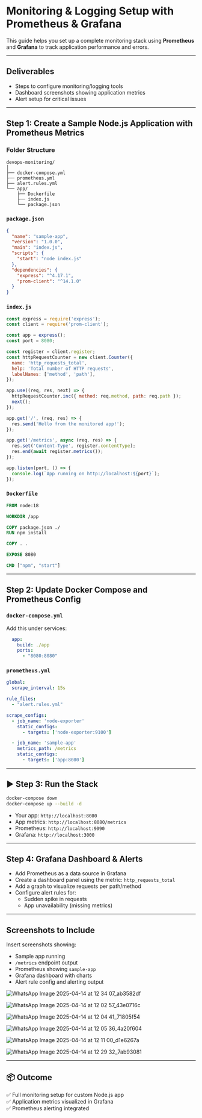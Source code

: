 #  Monitoring & Logging Setup with Prometheus & Grafana

This guide helps you set up a complete monitoring stack using **Prometheus** and **Grafana** to track application performance and errors.

---

##  Deliverables

-  Steps to configure monitoring/logging tools
-  Dashboard screenshots showing application metrics
-  Alert setup for critical issues

---

##  Step 1: Create a Sample Node.js Application with Prometheus Metrics

###  Folder Structure

```
devops-monitoring/
│
├── docker-compose.yml
├── prometheus.yml
├── alert.rules.yml
└── app/
    ├── Dockerfile
    ├── index.js
    └── package.json
```

###  `package.json`

```json
{
  "name": "sample-app",
  "version": "1.0.0",
  "main": "index.js",
  "scripts": {
    "start": "node index.js"
  },
  "dependencies": {
    "express": "^4.17.1",
    "prom-client": "^14.1.0"
  }
}
```

###  `index.js`

```javascript
const express = require('express');
const client = require('prom-client');

const app = express();
const port = 8080;

const register = client.register;
const httpRequestCounter = new client.Counter({
  name: 'http_requests_total',
  help: 'Total number of HTTP requests',
  labelNames: ['method', 'path'],
});

app.use((req, res, next) => {
  httpRequestCounter.inc({ method: req.method, path: req.path });
  next();
});

app.get('/', (req, res) => {
  res.send('Hello from the monitored app!');
});

app.get('/metrics', async (req, res) => {
  res.set('Content-Type', register.contentType);
  res.end(await register.metrics());
});

app.listen(port, () => {
  console.log(`App running on http://localhost:${port}`);
});
```

###  `Dockerfile`

```Dockerfile
FROM node:18

WORKDIR /app

COPY package.json ./
RUN npm install

COPY . .

EXPOSE 8080

CMD ["npm", "start"]
```

---

##  Step 2: Update Docker Compose and Prometheus Config

### `docker-compose.yml`

Add this under services:

```yaml
  app:
    build: ./app
    ports:
      - "8080:8080"
```

###  `prometheus.yml`

```yaml
global:
  scrape_interval: 15s

rule_files:
  - "alert.rules.yml"

scrape_configs:
  - job_name: 'node-exporter'
    static_configs:
      - targets: ['node-exporter:9100']

  - job_name: 'sample-app'
    metrics_path: /metrics
    static_configs:
      - targets: ['app:8080']
```

---

## ▶ Step 3: Run the Stack

```bash
docker-compose down
docker-compose up --build -d
```

- Your app: `http://localhost:8080`
- App metrics: `http://localhost:8080/metrics`
- Prometheus: `http://localhost:9090`
- Grafana: `http://localhost:3000`

---

##  Step 4: Grafana Dashboard & Alerts

- Add Prometheus as a data source in Grafana
- Create a dashboard panel using the metric: `http_requests_total`
- Add a graph to visualize requests per path/method
- Configure alert rules for:
  - Sudden spike in requests
  - App unavailability (missing metrics)

---

##  Screenshots to Include

Insert screenshots showing:
- Sample app running
- `/metrics` endpoint output
- Prometheus showing `sample-app`
- Grafana dashboard with charts
- Alert rule config and alerting output

![WhatsApp Image 2025-04-14 at 12 34 07_ab3582df](https://github.com/user-attachments/assets/376f07e6-ff03-4d60-9996-8a9fa6032521)

![WhatsApp Image 2025-04-14 at 12 02 57_43e0716c](https://github.com/user-attachments/assets/425772b0-a0ba-491a-a570-6b91def7475a)

![WhatsApp Image 2025-04-14 at 12 04 41_71805f54](https://github.com/user-attachments/assets/42982c9f-0dda-4b54-9435-12391027cc75)

![WhatsApp Image 2025-04-14 at 12 05 36_4a20f604](https://github.com/user-attachments/assets/613838f6-193d-40cc-9a5d-bf2daf23d7a8)

![WhatsApp Image 2025-04-14 at 12 11 00_d1e6267a](https://github.com/user-attachments/assets/f034bcf8-8eb6-4cd0-a6dc-aaa0673c72dd)

![WhatsApp Image 2025-04-14 at 12 29 32_7ab93081](https://github.com/user-attachments/assets/fa0055ef-0d75-4353-8f1e-e912d720eff3)







---

## 📦 Outcome

✅ Full monitoring setup for custom Node.js app  
✅ Application metrics visualized in Grafana  
✅ Prometheus alerting integrated  
